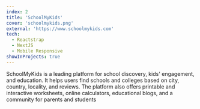 ```yaml
---
index: 2
title: 'SchoolMyKids'
cover: 'schoolmykids.png'
external: 'https://www.schoolmykids.com'
tech:
  - Reactstrap
  - NextJS
  - Mobile Responsive
showInProjects: true
---
```

SchoolMyKids is a leading platform for school discovery, kids' engagement, and education. It helps users find schools and colleges based on city, country, locality, and reviews. The platform also offers printable and interactive worksheets, online calculators, educational blogs, and a community for parents and students